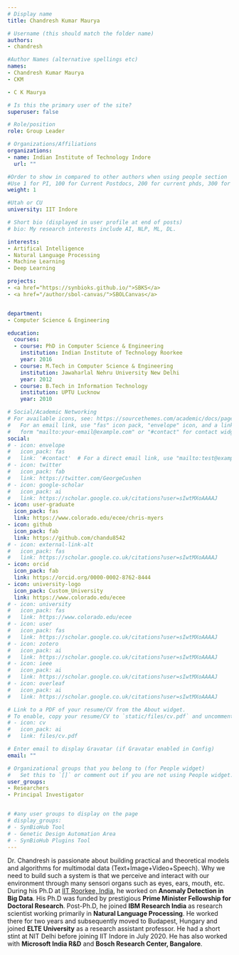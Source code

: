 ```yaml
---
# Display name
title: Chandresh Kumar Maurya

# Username (this should match the folder name)
authors:
- chandresh

#Author Names (alternative spellings etc)
names:
- Chandresh Kumar Maurya
- CKM

- C K Maurya

# Is this the primary user of the site?
superuser: false

# Role/position
role: Group Leader 

# Organizations/Affiliations
organizations:
- name: Indian Institute of Technology Indore
  url: ""

#Order to show in compared to other authors when using people section
#Use 1 for PI, 100 for Current Postdocs, 200 for current phds, 300 for current masters, 400 for current undergrads, 800 for alum postdocs, 810 for alum phds, 820 for alum masters, and 830 for alum undergrads, 900 for tools, 1000 for projects, 900 for tools, 1000 for projects
weight: 1

#Utah or CU
university: IIT Indore

# Short bio (displayed in user profile at end of posts)
# bio: My research interests include AI, NLP, ML, DL.

interests:
- Artifical Intelligence
- Natural Language Processing
- Machine Learning
- Deep Learning

projects:
- <a href="https://synbioks.github.io/">SBKS</a>
- <a href="/author/sbol-canvas/">SBOLCanvas</a>


department:
- Computer Science & Engineering

education:
  courses:
  - course: PhD in Computer Science & Engineering
    institution: Indian Institute of Technology Roorkee 
    year: 2016
  - course: M.Tech in Computer Science & Engineering
    institution: Jawaharlal Nehru University New Delhi
    year: 2012
  - course: B.Tech in Information Technology
    institution: UPTU Lucknow
    year: 2010

# Social/Academic Networking
# For available icons, see: https://sourcethemes.com/academic/docs/page-builder/#icons
#   For an email link, use "fas" icon pack, "envelope" icon, and a link in the
#   form "mailto:your-email@example.com" or "#contact" for contact widget.
social:
# - icon: envelope
#   icon_pack: fas
#   link: '#contact'  # For a direct email link, use "mailto:test@example.org".
# - icon: twitter
#   icon_pack: fab
#   link: https://twitter.com/GeorgeCushen
# - icon: google-scholar
#   icon_pack: ai
#   link: https://scholar.google.co.uk/citations?user=sIwtMXoAAAAJ
- icon: user-graduate
  icon_pack: fas
  link: https://www.colorado.edu/ecee/chris-myers
- icon: github
  icon_pack: fab
  link: https://github.com/chandu8542
# - icon: external-link-alt
#   icon_pack: fas
#   link: https://scholar.google.co.uk/citations?user=sIwtMXoAAAAJ
- icon: orcid
  icon_pack: fab
  link: https://orcid.org/0000-0002-8762-8444
- icon: university-logo
  icon_pack: Custom_University
  link: https://www.colorado.edu/ecee
# - icon: university
#   icon_pack: fas
#   link: https://www.colorado.edu/ecee
# - icon: user
#   icon_pack: fas
#   link: https://scholar.google.co.uk/citations?user=sIwtMXoAAAAJ
# - icon: zotero
#   icon_pack: ai
#   link: https://scholar.google.co.uk/citations?user=sIwtMXoAAAAJ
# - icon: ieee
#   icon_pack: ai
#   link: https://scholar.google.co.uk/citations?user=sIwtMXoAAAAJ
# - icon: overleaf
#   icon_pack: ai
#   link: https://scholar.google.co.uk/citations?user=sIwtMXoAAAAJ

# Link to a PDF of your resume/CV from the About widget.
# To enable, copy your resume/CV to `static/files/cv.pdf` and uncomment the lines below.
# - icon: cv
#   icon_pack: ai
#   link: files/cv.pdf

# Enter email to display Gravatar (if Gravatar enabled in Config)
email: ""

# Organizational groups that you belong to (for People widget)
#   Set this to `[]` or comment out if you are not using People widget.
user_groups:
- Researchers
- Principal Investigator


# #any user groups to display on the page
# display_groups:
# - SynBioHub Tool
# - Genetic Design Automation Area
# - SynBioHub Plugins Tool
---
```


Dr. Chandresh is passionate about building practical and theoretical models and  algorithms for multimodal data (Text+Image+Video+Speech). Why we need to build such a system is that we perceive and interact with our environment through many sensori organs such as eyes, ears,  mouth, etc. During his Ph.D at [IIT Roorkee, India](https://iitr.ac.in/), he worked on **Anomaly Detection in Big Data**. His Ph.D was funded by prestigious **Prime Minister Fellowship for Doctoral Research**. Post-Ph.D, he joined  **IBM Research India** as research scientist working primarily in **Natural Language Processing**. He worked there for two years and subsequently moved to Budapest, Hungary and joined **ELTE University** as a research assistant professor. He had a short stint at NIT Delhi before joining IIT Indore in July 2020.  He has also worked with **Microsoft India R&D** and **Bosch Research Center, Bangalore**.

